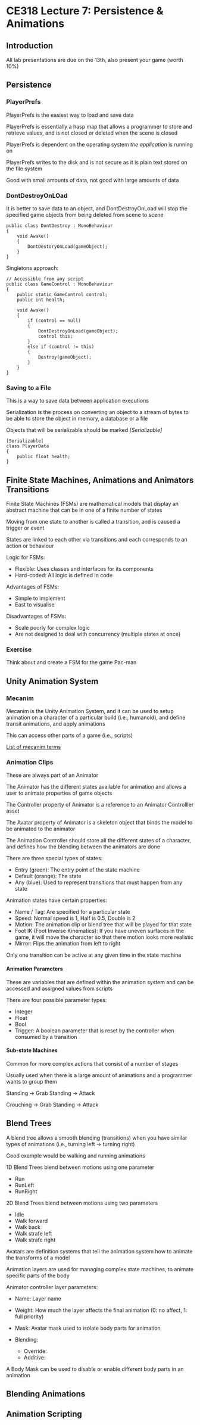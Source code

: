# CE318 Lecture 7: Persistence & Animations

## Introduction

All lab presentations are due on the 13th, also present your game (worth 10%)

## Persistence

### PlayerPrefs

PlayerPrefs is the easiest way to load and save data

PlayerPrefs is essentially a hasp map that allows a programmer to store and retrieve values, and is not closed or deleted when the scene is closed

PlayerPrefs is dependent on the operating system _the application_ is running on

PlayerPrefs writes to the disk and is not secure as it is plain text stored on the file system

Good with small amounts of data, not good with large amounts of data

### DontDestroyOnLOad

It is better to save data to an object, and DontDestroyOnLoad will stop the specified game objects from being deleted from scene to scene

    public class DontDestroy : MonoBehaviour
    {
        void Awake()
        {
            DontDestoryOnLoad(gameObject);
        }
    }

Singletons approach:

    // Accessible from any script
    public class GameControl : MonoBehaviour
    {
        public static GameControl control;
        public int health;

        void Awake()
        {
            if (control == null)
            {
                DontDestroyOnLoad(gameObject);
                control this;
            }
            else if (control != this)
            {
                Destroy(gameObject);
            }
        }
    }

### Saving to a File

This is a way to save data between application executions

Serialization is the process on converting an object to a stream of bytes to be able to store the object in memory, a database or a file

Objects that will be serializable should be marked _[Serializable]_

    [Serializable]
    class PlayerData
    {
        public float health;
    }

## Finite State Machines, Animations and Animators Transitions

Finite State Machines (FSMs) are mathematical models that display an abstract machine that can be in one of a finite number of states

Moving from one state to another is called a transition, and is caused a trigger or event

States are linked to each other via transitions and each corresponds to an action or behaviour

Logic for FSMs:

- Flexible: Uses classes and interfaces for its components
- Hard-coded: All logic is defined in code

Advantages of FSMs:

- Simple to implement
- East to visualise

Disadvantages of FSMs:

- Scale poorly for complex logic
- Are not designed to deal with concurrency (multiple states at once)

### Exercise

Think about and create a FSM for the game Pac-man

## Unity Animation System

### Mecanim

Mecanim is the Unity Animation System, and it can be used to setup animation on a character of a particular build (i.e., humanoid), and define transit animations, and apply animations

This can access other parts of a game (i.e., scripts)

[List of mecanim terms](http://docs.unity3d.com/Manual/AnimationGlossary.html)

### Animation Clips

These are always part of an Animator

The Animator has the different states available for animation and allows a user to animate properties of game objects

The Controller property of Animator is a reference to an Animator Controlller asset

The Avatar property of Animator is a skeleton object that binds the model to be animated to the animator

The Animation Controller should store all the different states of a character, and defines how the blending between the animators are done

There are three special types of states:

- Entry (green): The entry point of the state machine
- Default (orange): The state 
- Any (blue): Used to represent transitions that must happen from any state

Animation states have certain properties:

- Name / Tag: Are specified for a particular state
- Speed: Normal speed is 1, Half is 0.5, Double is 2
- Motion: The animation clip or blend tree that will be played for that state
- Foot IK (Foot Inverse Kinematics): If you have uneven surfaces in the game, it will move the character so that there motion looks more realistic
- Mirror: Flips the animation from left to right

Only one transition can be active at any given time in the state machine

#### Animation Parameters

These are variables that are defined within the animation system and can be accessed and assigned values from scripts

There are four possible parameter types:

- Integer
- Float
- Bool
- Trigger: A boolean parameter that is reset by the controller when consumed by a transition

#### Sub-state Machines

Common for more complex actions that consist of a number of stages

Usually used when there is a large amount of animations and a programmer wants to group them

Standing -> Grab
Standing -> Attack

Crouching -> Grab
Standing -> Attack

## Blend Trees

A blend tree allows a smooth blending (transitions) when you have similar types of animations (i.e., turning left → turning right)

Good example would be walking and running animations

1D Blend Trees blend between motions using one parameter

- Run
- RunLeft
- RunRight

2D Blend Trees blend between motions using two parameters

- Idle
- Walk forward
- Walk back
- Walk strafe left
- Walk strafe right

Avatars are definition systems that tell the animation system how to animate the transforms of a model

Animation layers are used for managing complex state machines, to animate specific parts of the body

Animator controller layer parameters:

- Name: Layer name
- Weight: How much the layer affects the final animation (0: no affect, 1: full priority)
- Mask: Avatar mask used to isolate body parts for animation
- Blending:

    - Override: 
    - Additive: 

A Body Mask can be used to disable or enable different body parts in an animation

## Blending Animations

## Animation Scripting
